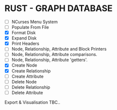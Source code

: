 # RUST - GRAPH DATABASE
- [ ] NCurses Menu System
- [ ] Populate From File
- [x] Format Disk
- [x] Expand Disk
- [x] Print Headers
- [ ] Node, Relationship, Attribute and Block Printers
- [ ] Node, Relationship, Attribute comparisons.
- [ ] Node, Relationship, Attribute 'getters'.
- [x] Create Node
- [x] Create Relationship
- [ ] Create Attribute
- [ ] Delete Node
- [ ] Delete Relationship
- [ ] Delete Attribute

Export & Visualisation TBC..
